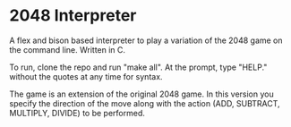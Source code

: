 # 2048 Interpreter
A flex and bison based interpreter to play a variation of the 2048 game on the command line.
Written in C.

To run, clone the repo and run "make all". At the prompt, type "HELP." without the quotes at any time for syntax.

The game is an extension of the original 2048 game. In this version you specify the direction of the move along with the action (ADD, SUBTRACT, MULTIPLY, DIVIDE) to be performed.


